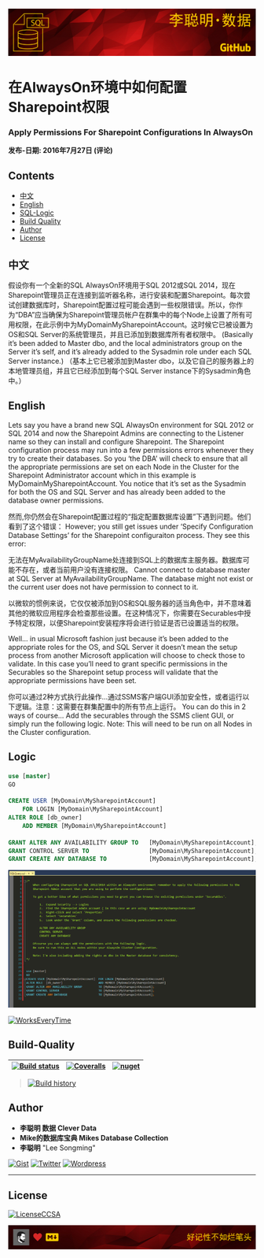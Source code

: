 
![CLEVER DATA GIT REPO](https://github.com/congmingshuju/git-resources/blob/master/images/0-clever-data-github.png "李聪明 数据")


# 在AlwaysOn环境中如何配置Sharepoint权限
### Apply Permissions For Sharepoint Configurations In AlwaysOn
**发布-日期:  2016年7月27日 (评论)**


## Contents

- [中文](#中文)
- [English](#English)
- [SQL-Logic](#Logic)
- [Build Quality](#Build-Quality)
- [Author](#Author)
- [License](#License) 


## 中文
假设你有一个全新的SQL AlwaysOn环境用于SQL 2012或SQL 2014，现在Sharepoint管理员正在连接到监听器名称，进行安装和配置Sharepoint。每次尝试创建数据库时，Sharepoint配置过程可能会遇到一些权限错误。所以，你作为“DBA”应当确保为Sharepoint管理员帐户在群集中的每个Node上设置了所有可用权限，在此示例中为MyDomainMySharepointAccount。这时候它已被设置为OS和SQL Server的系统管理员，并且已添加到数据库所有者权限中。
(Basically it’s been added to Master dbo, and the local administrators group on the Server it’s self, and it’s already added to the Sysadmin role under each SQL Server instance.)
（基本上它已被添加到Master dbo，以及它自己的服务器上的本地管理员组，并且它已经添加到每个SQL Server instance下的Sysadmin角色中。）


## English
Lets say you have a brand new SQL AlwaysOn environment for SQL 2012 or SQL 2014 and now the Sharepoint Admins are connecting to the Listener name so they can install and configure Sharepoint. The Sharepoint configuration process may run into a few permissions errors whenever they try to create their databases. So you ‘the DBA’ will check to ensure that all the appropriate permissions are set on each Node in the Cluster for the Sharepoint Administrator account which in this example is MyDomainMySharepointAccount. You notice that it’s set as the Sysadmin for both the OS and SQL Server and has already been added to the database owner permissions.


然而,你仍然会在Sharepoint配置过程的“指定配置数据库设置”下遇到问题。他们看到了这个错误：
However; you still get issues under ‘Specify Configuration Database Settings’ for the Sharepoint configuraiton process. They see this error:

无法在MyAvailabilityGroupName处连接到SQL上的数据库主服务器。数据库可能不存在，或者当前用户没有连接权限。
Cannot connect to database master at SQL Server at MyAvailabilityGroupName. The database might not exist or the current user does not have permission to connect to it.

以微软的惯例来说，它仅仅被添加到OS和SQL服务器的适当角色中，并不意味着其他的微软应用程序会检查那些设置。在这种情况下，你需要在Securables中授予特定权限，以便Sharepoint安装程序将会进行验证是否已设置适当的权限。

Well… in usual Microsoft fashion just because it’s been added to the appropriate roles for the OS, and SQL Server it doesn’t mean the setup process from another Microsoft application will choose to check those to validate. In this case you’ll need to grant specific permissions in the Securables so the Sharepoint setup process will validate that the appropriate permissions have been set.

你可以通过2种方式执行此操作...通过SSMS客户端GUI添加安全性，或者运行以下逻辑。注意：这需要在群集配置中的所有节点上运行。
You can do this in 2 ways of course… Add the securables through the SSMS client GUI, or simply run the following logic. Note: This will need to be run on all Nodes in the Cluster configuration.

## Logic
```SQL
use [master]
GO
 
CREATE USER [MyDomain\MySharepointAccount] 
	FOR LOGIN [MyDomain\MySharepointAccount]
ALTER ROLE [db_owner] 
	ADD MEMBER [MyDomain\MySharepointAccount]

GRANT ALTER ANY AVAILABILITY GROUP TO 	[MyDomain\MySharepointAccount];
GRANT CONTROL SERVER TO 				[MyDomain\MySharepointAccount];
GRANT CREATE ANY DATABASE TO 			[MyDomain\MySharepointAccount];

```

![Perform 3 Grants](images/image0023.png?raw=true "Grant Any Availability Groip")



[![WorksEveryTime](https://forthebadge.com/images/badges/60-percent-of-the-time-works-every-time.svg)](https://shitday.de/)

## Build-Quality 
| [![Build status](https://ci.appveyor.com/api/projects/status/pjxh5g91jpbh7t84?svg=true)](https://ci.appveyor.com/project/tygerbytes/resourcefitness) | [![Coveralls](https://coveralls.io/repos/github/tygerbytes/ResourceFitness/badge.svg?branch=master)](https://coveralls.io/github/tygerbytes/ResourceFitness?branch=master) | [![nuget](https://img.shields.io/nuget/v/TW.Resfit.Core.svg?style=flat-square)](https://www.nuget.org/packages/TW.Resfit.Core/) |
|-|-|-|

>[![Build history](https://buildstats.info/appveyor/chart/tygerbytes/resourcefitness)](https://ci.appveyor.com/project/tygerbytes/resourcefitness/history)

## Author

- **李聪明 数据 Clever Data**
- **Mike的数据库宝典 Mikes Database Collection**
- **李聪明** "Lee Songming"

[![Gist](https://img.shields.io/badge/Gist-李聪明数据-<COLOR>.svg)](https://gist.github.com/congmingshuju)
[![Twitter](https://img.shields.io/badge/Twitter-mike的数据库宝典-<COLOR>.svg)](https://twitter.com/mikesdatawork?lang=en)
[![Wordpress](https://img.shields.io/badge/Wordpress-mike的数据库宝典-<COLOR>.svg)](https://mikesdatawork.wordpress.com/)

---
## License
[![LicenseCCSA](https://img.shields.io/badge/License-CreativeCommonsSA-<COLOR>.svg)](https://creativecommons.org/share-your-work/licensing-types-examples/)

![Lee Songming](https://github.com/congmingshuju/git-resources/blob/master/images/clever-data-gist-z5.png "李聪明 数据")



